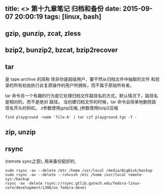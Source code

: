 title: <<The Linux Command Line>> 第十九章笔记 归档和备份
date: 2015-09-07 20:00:19
tags: [linux, bash]
---
## gzip, gunzip, zcat, zless

## bzip2, bunzip2, bzcat, bzip2recover

## tar
是 tape archive 的简称
除非你是超级用户，要不然从归档文件中抽取的文件 和目录的所有权由执行此复原操作的用户所拥有，而不属于原始所有者。

tar 命令另一个有趣的行为是它处理归档文件路径名的方式。默认情况下，路径名是相对的，而不是绝对 路径。
当创建归档文件的时候，tar 命令会简单地删除路径名开头的斜杠。
z参数使用gzip压缩, j参数使用bzip2压缩
```
find playground -name 'file-A' | tar czf playground.tgz -T -
```

## zip, unzip

## rsync
(remote sync之意), 用来备份挺好的,  
```
sudo rsync -av --delete /etc /home /usr/local /media/BigDisk/backup
sudo rsync -av --delete --rsh=ssh /etc /home /usr/local remote-sys:/backup
rsync -av -delete rsync://rsync.gtlib.gatech.edu/fedora-linux-core/development/i386/os fedora-devel
```

